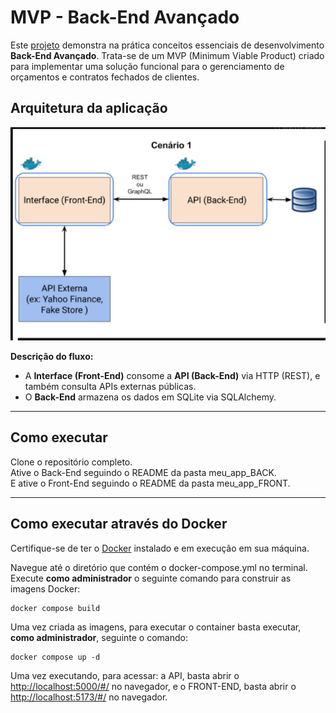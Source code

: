# MVP - Back-End Avançado

 Este [projeto](https://www.youtube.com/) demonstra na prática conceitos essenciais de desenvolvimento **Back-End Avançado**. Trata-se de um MVP (Minimum Viable Product) criado para implementar uma solução funcional para o gerenciamento de orçamentos e contratos fechados de clientes.


## Arquitetura da aplicação

![Arquitetura - Cenário 1](./cenario1.png)

**Descrição do fluxo:**
- A **Interface (Front-End)** consome a **API (Back-End)** via HTTP (REST), e também consulta APIs externas públicas.
- O **Back-End** armazena os dados em SQLite via SQLAlchemy.


---
## Como executar

Clone o repositório completo.  
Ative o Back-End seguindo o README da pasta meu_app_BACK.  
E ative o Front-End seguindo o README da pasta meu_app_FRONT.


---
## Como executar através do Docker
Certifique-se de ter o [Docker](https://docs.docker.com/engine/install/) instalado e em execução em sua máquina.

Navegue até o diretório que contém o docker-compose.yml no terminal.
Execute **como administrador** o seguinte comando para construir as imagens Docker:

```
docker compose build
```

Uma vez criada as imagens, para executar o container basta executar, **como administrador**, seguinte o comando:

```
docker compose up -d
```

Uma vez executando, para acessar:
a API, basta abrir o [http://localhost:5000/#/](http://localhost:5000/#/) no navegador,
e o FRONT-END, basta abrir o [http://localhost:5173/#/](http://localhost:5173/#/) no navegador.

